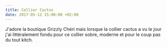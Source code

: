 ```yaml
---
title: Collier Cactus
date: 2017-05-12 15:08:00 +02:00
---
```


J'adore la boutique Grizzly Chéri mais lorsque la collier cactus a vu le jour j'ai littéralement fondu pour ce collier sobre, moderne et pour le coup pas du tout kitch.
